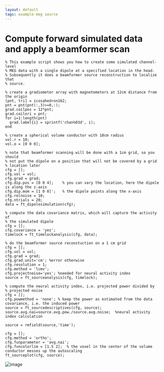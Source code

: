 ```yaml
---
layout: default
tags: example meg source
---
```


# Compute forward simulated data and apply a beamformer scan

	% This example script shows you how to create some simulated channel-level
	% MEG data with a single dipole at a specified location in the head.
	% Subsequently it does a beamformer source reconstruction to localize that
	% source.

	% create a gradiometer array with magnetometers at 12cm distance from the origin
	[pnt, tri] = icosahedron162;
	pnt = pnt(pnt(:,3)>=0,:);
	grad.coilpos = 12*pnt;
	grad.coilori = pnt;
	for i=1:length(pnt)
	  grad.label{i} = sprintf('chan%03d', i);
	end

	% create a spherical volume conductor with 10cm radius
	vol.r = 10;
	vol.o = [0 0 0];

	% note that beamformer scanning will be done with a 1cm grid, so you should
	% not put the dipole on a position that will not be covered by a grid
	% location later
	cfg = [];
	cfg.vol = vol;
	cfg.grad = grad;
	cfg.dip.pos = [0 0 4];    % you can vary the location, here the dipole is along the z-axis
	cfg.dip.mom = [1 0 0]';   % the dipole points along the x-axis
	cfg.relnoise = 10;
	cfg.ntrials = 20;
	data = ft_dipolesimulation(cfg);

	% compute the data covariance matrix, which will capture the activity of
	% the simulated dipole
	cfg = [];
	cfg.covariance = 'yes';
	timelock = ft_timelockanalysis(cfg, data);

	% do the beamformer source reconstuction on a 1 cm grid
	cfg = [];
	cfg.vol = vol;
	cfg.grad = grad;
	cfg.grad.unit='cm'; %error otherwise
	cfg.resolution = 1;
	cfg.method = 'lcmv';
	cfg.projectnoise='yes'; %needed for neural activity index
	source = ft_sourceanalysis(cfg, timelock);

	% compute the neural activity index, i.e. projected power divided by
	% projected noise
	cfg = [];
	cfg.powmethod = 'none'; % keep the power as estimated from the data covariance, i.e. the induced power
	source = ft_sourcedescriptives(cfg, source);
	source.avg.nai=source.avg.pow./source.avg.noise;  %neural activity index calculation

	source = rmfield(source,'time');

	cfg = [];
	cfg.method = 'ortho';
	cfg.funparameter = 'avg.nai';
	cfg.funcolorlim = [1.5 2];  % the voxel in the center of the volume conductor messes up the autoscaling
	ft_sourceplot(cfg, source);

![image](/media/example/beamformer/example_beamforming.png)
